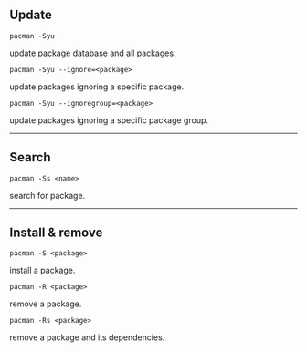 ## Update

```
pacman -Syu
```

update package database and all packages.

```
pacman -Syu --ignore=<package>
```

update packages ignoring a specific package.

```
pacman -Syu --ignoregroup=<package>
```

update packages ignoring a specific package group.

___

## Search

```
pacman -Ss <name>
```

search for package.

___

## Install & remove

```
pacman -S <package>
```

install a package.

```
pacman -R <package>
```

remove a package.

```
pacman -Rs <package>
```

remove a package and its dependencies.